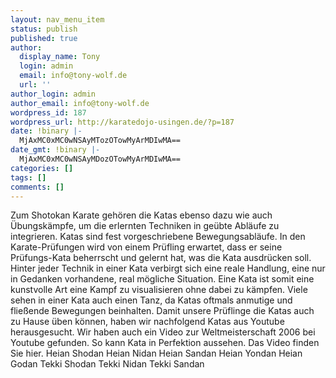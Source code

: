 ```yaml
---
layout: nav_menu_item
status: publish
published: true
author:
  display_name: Tony
  login: admin
  email: info@tony-wolf.de
  url: ''
author_login: admin
author_email: info@tony-wolf.de
wordpress_id: 187
wordpress_url: http://karatedojo-usingen.de/?p=187
date: !binary |-
  MjAxMC0xMC0wNSAyMTozOTowMyArMDIwMA==
date_gmt: !binary |-
  MjAxMC0xMC0wNSAyMDozOTowMyArMDIwMA==
categories: []
tags: []
comments: []
---
```

<p>Zum Shotokan Karate geh&ouml;ren die Katas ebenso dazu wie auch &Uuml;bungsk&auml;mpfe, um die erlernten Techniken in ge&uuml;bte Abl&auml;ufe zu integrieren. Katas sind fest vorgeschriebene Bewegungsabl&auml;ufe. In den Karate-Pr&uuml;fungen wird von einem Pr&uuml;fling erwartet, dass er seine Pr&uuml;fungs-Kata beherrscht und gelernt hat, was die Kata ausdr&uuml;cken soll. Hinter jeder Technik in einer Kata verbirgt sich eine reale Handlung, eine nur in Gedanken vorhandene, real m&ouml;gliche Situation. Eine Kata ist somit eine kunstvolle Art eine Kampf zu visualisieren ohne dabei zu k&auml;mpfen. Viele sehen in einer Kata auch einen Tanz, da Katas oftmals anmutige und flie&szlig;ende Bewegungen beinhalten. Damit unsere Pr&uuml;flinge die Katas auch zu Hause &uuml;ben k&ouml;nnen, haben wir nachfolgend Katas aus Youtube herausgesucht. Wir haben auch ein Video zur Weltmeisterschaft 2006 bei Youtube gefunden. So kann Kata in Perfektion aussehen. Das Video finden Sie hier. Heian Shodan Heian Nidan Heian Sandan Heian Yondan Heian Godan Tekki Shodan Tekki Nidan Tekki Sandan</p>
